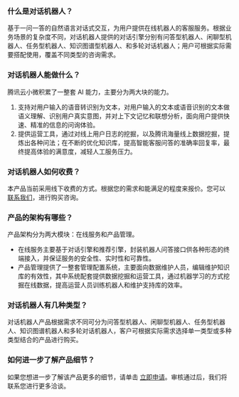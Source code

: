 ### 什么是对话机器人？
基于一问一答的自然语言对话式交互，为用户提供在线机器人的客服服务。根据业务场景的复杂度不同，对话机器人提供的对话引擎分别有问答型机器人、闲聊型机器人、任务型机器人、知识图谱型机器人、和多轮对话机器人；用户可根据实际需要搭配使用，覆盖不同类型的咨询需求。

### 对话机器人能做什么？
腾讯云小微积累了一整套 AI 能力，主要分为两大块的能力。
1. 支持对用户输入的语音转识别为文本，对用户输入的文本或语音识别的文本做语义理解、识别用户真实意图，并对上下文记忆和联想分析，面向用户提供快速、精准的信息的问询体验。
2. 提供运营工具，通过对线上用户日志的挖掘，以及腾讯海量线上数据挖掘，提炼出各种问法；在不断的优化知识库，提高智能客服问答的准确率回复率，最终提高体验的满意度，减轻人工服务压力。

### 对话机器人如何收费？
本产品当前采用线下收费的方式。根据您的需求和能满足的程度来报价。您可以 [联系我们](https://cloud.tencent.com/about/connect)，进行购买咨询。

### 产品的架构有哪些？
产品架构分为两大模块：在线服务和产品管理。
- 在线服务主要基于对话引擎和推荐引擎，封装机器人问答接口供各种形态的终端接入，并保证服务的安全性、实时性和可靠性。
- 产品管理提供了一整套管理配置系统，主要面向数据维护人员，编辑维护知识库的有效性，其中系统配套提供数据挖掘和运营工具，通过机器学习的方式挖掘在线数据，提高运营人员训练机器人和维护支持库的效率。

### 对话机器人有几种类型？
对话机器人产品根据需求不同可分为问答型机器人、闲聊型机器人、任务型机器人、知识图谱机器人和多轮对话机器人，客户可根据实际需求选择单一类型或多种类型结合的产品进行购买。

### 如何进一步了解产品细节？
如果您想进一步了解该产品更多的细节，请单击 [立即申请](https://cloud.tencent.com/apply/p/x7snugdj5i)。审核通过后，我们将联系您进行更多洽谈。

